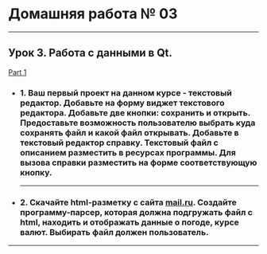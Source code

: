 # Домашняя работа № 03
-------------------------------

## Урок 3. Работа с данными в Qt.

[Part 1](https://github.com/arturdesign1984/GB_DEVELOPMENT_OF_PROGRAMS_WITH_A_GUI_IN_CPP/tree/main/Text_editor)</br>

- ### 1. Ваш первый проект на данном курсе - текстовый редактор. Добавьте на форму виджет текстового редактора. Добавьте две кнопки: сохранить и открыть. Предоставьте возможность пользователю выбрать куда сохранять файл и какой файл открывать. Добавьте в текстовый редактор справку. Текстовый файл с описанием разместить в ресурсах программы. Для вызова справки разместить на форме соответствующую кнопку.

    -------------------------------
    
- ### 2. Скачайте html-разметку с сайта [mail.ru](https://mail.ru/). Создайте программу-парсер, которая должна подгружать файл с html, находить и отображать данные о погоде, курсе валют. Выбирать файл должен пользователь.


-------------------------------
